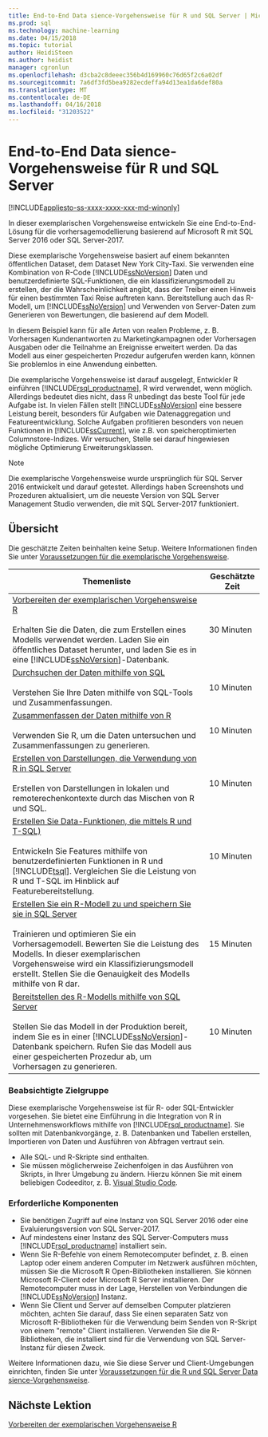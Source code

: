 ```yaml
---
title: End-to-End Data sience-Vorgehensweise für R und SQL Server | Microsoft Docs
ms.prod: sql
ms.technology: machine-learning
ms.date: 04/15/2018
ms.topic: tutorial
author: HeidiSteen
ms.author: heidist
manager: cgronlun
ms.openlocfilehash: d3cba2c8deeec356b4d169960c76d65f2c6a02df
ms.sourcegitcommit: 7a6df3fd5bea9282ecdeffa94d13ea1da6def80a
ms.translationtype: MT
ms.contentlocale: de-DE
ms.lasthandoff: 04/16/2018
ms.locfileid: "31203522"
---
```

# <a name="end-to-end-data-science-walkthrough-for-r-and-sql-server"></a>End-to-End Data sience-Vorgehensweise für R und SQL Server
[!INCLUDE[appliesto-ss-xxxx-xxxx-xxx-md-winonly](../../includes/appliesto-ss-xxxx-xxxx-xxx-md-winonly.md)]

In dieser exemplarischen Vorgehensweise entwickeln Sie eine End-to-End-Lösung für die vorhersagemodellierung basierend auf Microsoft R mit SQL Server 2016 oder SQL Server-2017.

Diese exemplarische Vorgehensweise basiert auf einem bekannten öffentlichen Dataset, dem Dataset New York City-Taxi. Sie verwenden eine Kombination von R-Code [!INCLUDE[ssNoVersion](../../includes/ssnoversion-md.md)] Daten und benutzerdefinierte SQL-Funktionen, die ein klassifizierungsmodell zu erstellen, der die Wahrscheinlichkeit angibt, dass der Treiber einen Hinweis für einen bestimmten Taxi Reise auftreten kann. Bereitstellung auch das R-Modell, um [!INCLUDE[ssNoVersion](../../includes/ssnoversion-md.md)] und Verwenden von Server-Daten zum Generieren von Bewertungen, die basierend auf dem Modell.

In diesem Beispiel kann für alle Arten von realen Probleme, z. B. Vorhersagen Kundenantworten zu Marketingkampagnen oder Vorhersagen Ausgaben oder die Teilnahme an Ereignisse erweitert werden. Da das Modell aus einer gespeicherten Prozedur aufgerufen werden kann, können Sie problemlos in eine Anwendung einbetten.

Die exemplarische Vorgehensweise ist darauf ausgelegt, Entwickler R einführen [!INCLUDE[rsql_productname](../../includes/rsql-productname-md.md)], R wird verwendet, wenn möglich. Allerdings bedeutet dies nicht, dass R unbedingt das beste Tool für jede Aufgabe ist. In vielen Fällen stellt [!INCLUDE[ssNoVersion](../../includes/ssnoversion-md.md)] eine bessere Leistung bereit, besonders für Aufgaben wie Datenaggregation und Featureentwicklung.  Solche Aufgaben profitieren besonders von neuen Funktionen in [!INCLUDE[ssCurrent](../../includes/sscurrent-md.md)], wie z.B. von speicheroptimierten Columnstore-Indizes. Wir versuchen, Stelle sei darauf hingewiesen mögliche Optimierung Erweiterungsklassen.

> [!NOTE]
> Die exemplarische Vorgehensweise wurde ursprünglich für SQL Server 2016 entwickelt und darauf getestet. Allerdings haben Screenshots und Prozeduren aktualisiert, um die neueste Version von SQL Server Management Studio verwenden, die mit SQL Server-2017 funktioniert.

## <a name="overview"></a>Übersicht

Die geschätzte Zeiten beinhalten keine Setup. Weitere Informationen finden Sie unter [Voraussetzungen für die exemplarische Vorgehensweise](../tutorials/walkthrough-prerequisites-for-data-science-walkthroughs.md).

|Themenliste|Geschätzte Zeit|
|-|------------------------------|
|[Vorbereiten der exemplarischen Vorgehensweise R](../tutorials/walkthrough-prepare-the-data.md) <br /><br />Erhalten Sie die Daten, die zum Erstellen eines Modells verwendet werden. Laden Sie ein öffentliches Dataset herunter, und laden Sie es in eine [!INCLUDE[ssNoVersion](../../includes/ssnoversion-md.md)]-Datenbank.|30 Minuten|
|[Durchsuchen der Daten mithilfe von SQL](../tutorials/walkthrough-view-and-explore-the-data.md) <br /><br />Verstehen Sie Ihre Daten mithilfe von SQL-Tools und Zusammenfassungen.|10 Minuten|
|[Zusammenfassen der Daten mithilfe von R](../tutorials/walkthrough-view-and-summarize-data-using-r.md) <br /><br />Verwenden Sie R, um die Daten untersuchen und Zusammenfassungen zu generieren.|10 Minuten|
|[Erstellen von Darstellungen, die Verwendung von R in SQL Server](../tutorials/walkthrough-create-graphs-and-plots-using-r.md) <br /><br />Erstellen von Darstellungen in lokalen und remoterechenkontexte durch das Mischen von R und SQL.|10 Minuten|
|[Erstellen Sie Data-Funktionen, die mittels R und T-SQL)](../tutorials/walkthrough-create-data-features.md) <br /><br />Entwickeln Sie Features mithilfe von benutzerdefinierten Funktionen in R und [!INCLUDE[tsql](../../includes/tsql-md.md)]. Vergleichen Sie die Leistung von R und T-SQL im Hinblick auf Featurebereitstellung. |10 Minuten|
|[Erstellen Sie ein R-Modell zu und speichern Sie sie in SQL Server](../tutorials/walkthrough-build-and-save-the-model.md) <br /><br />Trainieren und optimieren Sie ein Vorhersagemodell. Bewerten Sie die Leistung des Modells. In dieser exemplarischen Vorgehensweise wird ein Klassifizierungsmodell erstellt. Stellen Sie die Genauigkeit des Modells mithilfe von R dar.|15 Minuten|
|[Bereitstellen des R-Modells mithilfe von SQL Server](../tutorials/walkthrough-deploy-and-use-the-model.md) <br /><br />Stellen Sie das Modell in der Produktion bereit, indem Sie es in einer [!INCLUDE[ssNoVersion](../../includes/ssnoversion-md.md)]-Datenbank speichern. Rufen Sie das Modell aus einer gespeicherten Prozedur ab, um Vorhersagen zu generieren.|10 Minuten|

### <a name="intended-audience"></a>Beabsichtigte Zielgruppe

Diese exemplarische Vorgehensweise ist für R- oder SQL-Entwickler vorgesehen. Sie bietet eine Einführung in die Integration von R in Unternehmensworkflows mithilfe von [!INCLUDE[rsql_productname](../../includes/rsql-productname-md.md)].  Sie sollten mit Datenbankvorgänge, z. B. Datenbanken und Tabellen erstellen, Importieren von Daten und Ausführen von Abfragen vertraut sein.

+ Alle SQL- und R-Skripte sind enthalten.
+ Sie müssen möglicherweise Zeichenfolgen in das Ausführen von Skripts, in Ihrer Umgebung zu ändern. Hierzu können Sie mit einem beliebigen Codeeditor, z. B. [Visual Studio Code](https://code.visualstudio.com/Download).

### <a name="prerequisites"></a>Erforderliche Komponenten

+ Sie benötigen Zugriff auf eine Instanz von SQL Server 2016 oder eine Evaluierungsversion von SQL Server-2017.
+ Auf mindestens einer Instanz des SQL Server-Computers muss [!INCLUDE[rsql_productname](../../includes/rsql-productname-md.md)] installiert sein.
+ Wenn Sie R-Befehle von einem Remotecomputer befindet, z. B. einen Laptop oder einem anderen Computer im Netzwerk ausführen möchten, müssen Sie die Microsoft R Open-Bibliotheken installieren. Sie können Microsoft R-Client oder Microsoft R Server installieren. Der Remotecomputer muss in der Lage, Herstellen von Verbindungen die [!INCLUDE[ssNoVersion](../../includes/ssnoversion-md.md)] Instanz.
+ Wenn Sie Client und Server auf demselben Computer platzieren möchten, achten Sie darauf, dass Sie einen separaten Satz von Microsoft R-Bibliotheken für die Verwendung beim Senden von R-Skript von einem "remote" Client installieren. Verwenden Sie die R-Bibliotheken, die installiert sind für die Verwendung von SQL Server-Instanz für diesen Zweck.

Weitere Informationen dazu, wie Sie diese Server und Client-Umgebungen einrichten, finden Sie unter [Voraussetzungen für die R und SQL Server Data sience-Vorgehensweise](../tutorials/walkthrough-prerequisites-for-data-science-walkthroughs.md).

## <a name="next-lesson"></a>Nächste Lektion

[Vorbereiten der exemplarischen Vorgehensweise R](../tutorials/walkthrough-prepare-the-data.md)
